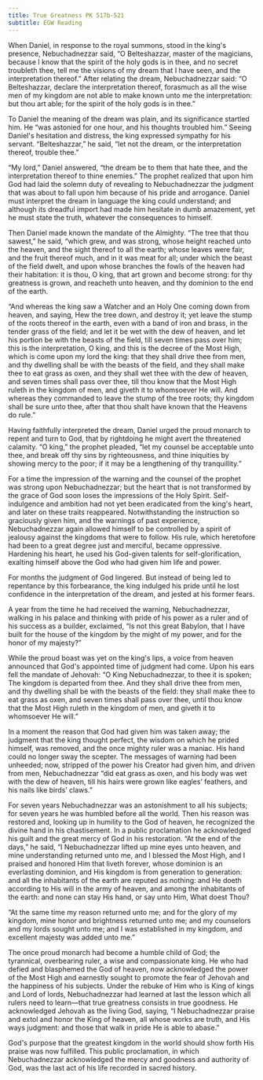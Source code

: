 ```yaml
---
title: True Greatness PK 517b-521
subtitle: EGW Reading
---
```


When Daniel, in response to the royal summons, stood in the king's presence, Nebuchadnezzar said, “O Belteshazzar, master of the magicians, because I know that the spirit of the holy gods is in thee, and no secret troubleth thee, tell me the visions of my dream that I have seen, and the interpretation thereof.” After relating the dream, Nebuchadnezzar said: “O Belteshazzar, declare the interpretation thereof, forasmuch as all the wise men of my kingdom are not able to make known unto me the interpretation: but thou art able; for the spirit of the holy gods is in thee.”

To Daniel the meaning of the dream was plain, and its significance startled him. He “was astonied for one hour, and his thoughts troubled him.” Seeing Daniel's hesitation and distress, the king expressed sympathy for his servant. “Belteshazzar,” he said, “let not the dream, or the interpretation thereof, trouble thee.”

“My lord,” Daniel answered, “the dream be to them that hate thee, and the interpretation thereof to thine enemies.” The prophet realized that upon him God had laid the solemn duty of revealing to Nebuchadnezzar the judgment that was about to fall upon him because of his pride and arrogance. Daniel must interpret the dream in language the king could understand; and although its dreadful import had made him hesitate in dumb amazement, yet he must state the truth, whatever the consequences to himself.

Then Daniel made known the mandate of the Almighty. “The tree that thou sawest,” he said, “which grew, and was strong, whose height reached unto the heaven, and the sight thereof to all the earth; whose leaves were fair, and the fruit thereof much, and in it was meat for all; under which the beast of the field dwelt, and upon whose branches the fowls of the heaven had their habitation: it is thou, O king, that art grown and become strong: for thy greatness is grown, and reacheth unto heaven, and thy dominion to the end of the earth.

“And whereas the king saw a Watcher and an Holy One coming down from heaven, and saying, Hew the tree down, and destroy it; yet leave the stump of the roots thereof in the earth, even with a band of iron and brass, in the tender grass of the field; and let it be wet with the dew of heaven, and let his portion be with the beasts of the field, till seven times pass over him; this is the interpretation, O king, and this is the decree of the Most High, which is come upon my lord the king: that they shall drive thee from men, and thy dwelling shall be with the beasts of the field, and they shall make thee to eat grass as oxen, and they shall wet thee with the dew of heaven, and seven times shall pass over thee, till thou know that the Most High ruleth in the kingdom of men, and giveth it to whomsoever He will. And whereas they commanded to leave the stump of the tree roots; thy kingdom shall be sure unto thee, after that thou shalt have known that the Heavens do rule.”

Having faithfully interpreted the dream, Daniel urged the proud monarch to repent and turn to God, that by rightdoing he might avert the threatened calamity. “O king,” the prophet pleaded, “let my counsel be acceptable unto thee, and break off thy sins by righteousness, and thine iniquities by showing mercy to the poor; if it may be a lengthening of thy tranquillity.”

For a time the impression of the warning and the counsel of the prophet was strong upon Nebuchadnezzar; but the heart that is not transformed by the grace of God soon loses the impressions of the Holy Spirit. Self-indulgence and ambition had not yet been eradicated from the king's heart, and later on these traits reappeared. Notwithstanding the instruction so graciously given him, and the warnings of past experience, Nebuchadnezzar again allowed himself to be controlled by a spirit of jealousy against the kingdoms that were to follow. His rule, which heretofore had been to a great degree just and merciful, became oppressive. Hardening his heart, he used his God-given talents for self-glorification, exalting himself above the God who had given him life and power.

For months the judgment of God lingered. But instead of being led to repentance by this forbearance, the king indulged his pride until he lost confidence in the interpretation of the dream, and jested at his former fears.

A year from the time he had received the warning, Nebuchadnezzar, walking in his palace and thinking with pride of his power as a ruler and of his success as a builder, exclaimed, “Is not this great Babylon, that I have built for the house of the kingdom by the might of my power, and for the honor of my majesty?”

While the proud boast was yet on the king's lips, a voice from heaven announced that God's appointed time of judgment had come. Upon his ears fell the mandate of Jehovah: “O King Nebuchadnezzar, to thee it is spoken; The kingdom is departed from thee. And they shall drive thee from men, and thy dwelling shall be with the beasts of the field: they shall make thee to eat grass as oxen, and seven times shall pass over thee, until thou know that the Most High ruleth in the kingdom of men, and giveth it to whomsoever He will.”

In a moment the reason that God had given him was taken away; the judgment that the king thought perfect, the wisdom on which he prided himself, was removed, and the once mighty ruler was a maniac. His hand could no longer sway the scepter. The messages of warning had been unheeded; now, stripped of the power his Creator had given him, and driven from men, Nebuchadnezzar “did eat grass as oxen, and his body was wet with the dew of heaven, till his hairs were grown like eagles’ feathers, and his nails like birds’ claws.”

For seven years Nebuchadnezzar was an astonishment to all his subjects; for seven years he was humbled before all the world. Then his reason was restored and, looking up in humility to the God of heaven, he recognized the divine hand in his chastisement. In a public proclamation he acknowledged his guilt and the great mercy of God in his restoration. “At the end of the days,” he said, “I Nebuchadnezzar lifted up mine eyes unto heaven, and mine understanding returned unto me, and I blessed the Most High, and I praised and honored Him that liveth forever, whose dominion is an everlasting dominion, and His kingdom is from generation to generation: and all the inhabitants of the earth are reputed as nothing: and He doeth according to His will in the army of heaven, and among the inhabitants of the earth: and none can stay His hand, or say unto Him, What doest Thou?

“At the same time my reason returned unto me; and for the glory of my kingdom, mine honor and brightness returned unto me; and my counselors and my lords sought unto me; and I was established in my kingdom, and excellent majesty was added unto me.”

The once proud monarch had become a humble child of God; the tyrannical, overbearing ruler, a wise and compassionate king. He who had defied and blasphemed the God of heaven, now acknowledged the power of the Most High and earnestly sought to promote the fear of Jehovah and the happiness of his subjects. Under the rebuke of Him who is King of kings and Lord of lords, Nebuchadnezzar had learned at last the lesson which all rulers need to learn—that true greatness consists in true goodness. He acknowledged Jehovah as the living God, saying, “I Nebuchadnezzar praise and extol and honor the King of heaven, all whose works are truth, and His ways judgment: and those that walk in pride He is able to abase.”

God's purpose that the greatest kingdom in the world should show forth His praise was now fulfilled. This public proclamation, in which Nebuchadnezzar acknowledged the mercy and goodness and authority of God, was the last act of his life recorded in sacred history.